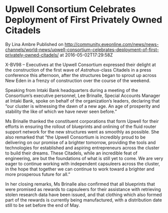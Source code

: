 # Upwell Consortium Celebrates Deployment of First Privately Owned Citadels
By Lina Ambre
Published on http://community.eveonline.com/news/news-channels/world-news/upwell-consortium-celebrates-deployment-of-first-privately-owned-citadels/ at 2016-05-02T17:29:58Z

X-BV98 – Executives at the Upwell Consortium expressed their delight at the construction of the first wave of _Astrahus_-class Citadels in a press conference this afternoon, after the structures began to sprout up across New Eden in a frenzy of construction over the course of the weekend.

Speaking from Intaki Bank headquarters during a meeting of the Consortium’s executive personnel, Lee Brinalle, Special Accounts Manager at Intaki Bank, spoke on behalf of the organization’s leaders, declaring that “our cluster is witnessing the dawn of a new age. An age of prosperity and stability the like of which we have never seen before.”

Ms Brinalle thanked the constituent corporations that form Upwell for their efforts in ensuring the rollout of blueprints and onlining of the fluid router support network for the new structures went as smoothly as possible. She also remarked that “the Upwell Consortium is incredibly proud to be delivering on our promise of a brighter tomorrow, providing the tools and technologies for established and aspiring entrepreneurs across the cluster to build their dreams. These Citadels, while an incredible feat of engineering, are but the foundations of what is still yet to come. We are very eager to continue working with independent capsuleers across the cluster, in the hope that together we can continue to work toward a brighter and more prosperous future for all.”

In her closing remarks, Ms Brinalle also confirmed that all blueprints that were promised as rewards to capsuleers for their assistance with retrieving stolen research data have been issued, and that clothing which also formed part of the rewards is currently being manufactured, with a distribution date still to be set before the end of May.&nbsp;

